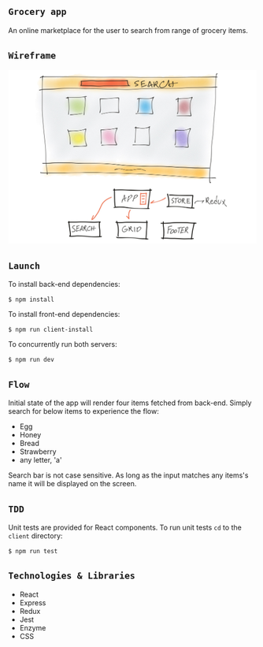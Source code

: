 ## `Grocery app`

An online marketplace for the user to search from range of grocery items.

## `Wireframe`

![](images/wireframe.jpg)

## `Launch`

To install back-end dependencies:

```
$ npm install
```

To install front-end dependencies:

```
$ npm run client-install
```

To concurrently run both servers:

```
$ npm run dev
```

## `Flow`

Initial state of the app will render four items fetched from back-end. Simply search for below items to experience the flow:

- Egg
- Honey
- Bread
- Strawberry
- any letter, 'a'

Search bar is not case sensitive. As long as the input matches any items's name it will be displayed on the screen.

## `TDD`

Unit tests are provided for React components.
To run unit tests `cd` to the `client` directory:

```
$ npm run test
```

## `Technologies & Libraries`

- React
- Express
- Redux
- Jest
- Enzyme
- CSS